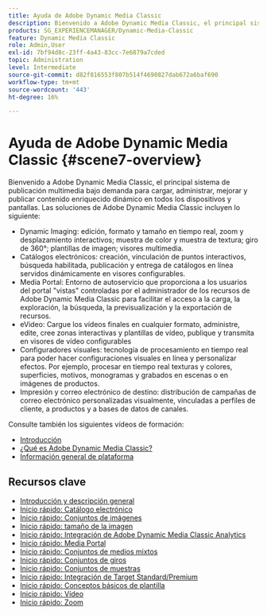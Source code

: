 ```yaml
---
title: Ayuda de Adobe Dynamic Media Classic
description: Bienvenido a Adobe Dynamic Media Classic, el principal sistema de publicación multimedia bajo demanda para cargar, administrar, mejorar y publicar contenido enriquecido dinámico en todos los dispositivos y pantallas.
products: SG_EXPERIENCEMANAGER/Dynamic-Media-Classic
feature: Dynamic Media Classic
role: Admin,User
exl-id: 7bf94d8c-23ff-4a43-83cc-7e6879a7cded
topic: Administration
level: Intermediate
source-git-commit: d82f816553f807b514f4690827dab672a6baf690
workflow-type: tm+mt
source-wordcount: '443'
ht-degree: 16%

---
```


# Ayuda de Adobe Dynamic Media Classic {#scene7-overview}

Bienvenido a Adobe Dynamic Media Classic, el principal sistema de publicación multimedia bajo demanda para cargar, administrar, mejorar y publicar contenido enriquecido dinámico en todos los dispositivos y pantallas. Las soluciones de Adobe Dynamic Media Classic incluyen lo siguiente:

* Dynamic Imaging: edición, formato y tamaño en tiempo real, zoom y desplazamiento interactivos; muestra de color y muestra de textura; giro de 360°; plantillas de imagen; visores multimedia.
* Catálogos electrónicos: creación, vinculación de puntos interactivos, búsqueda habilitada, publicación y entrega de catálogos en línea servidos dinámicamente en visores configurables.
* Media Portal: Entorno de autoservicio que proporciona a los usuarios del portal &quot;vistas&quot; controladas por el administrador de los recursos de Adobe Dynamic Media Classic para facilitar el acceso a la carga, la exploración, la búsqueda, la previsualización y la exportación de recursos.
* eVideo: Cargue los vídeos finales en cualquier formato, administre, edite, cree zonas interactivas y plantillas de vídeo, publique y transmita en visores de vídeo configurables
* Configuradores visuales: tecnología de procesamiento en tiempo real para poder hacer configuraciones visuales en línea y personalizar efectos. Por ejemplo, procesar en tiempo real texturas y colores, superficies, motivos, monogramas y grabados en escenas o en imágenes de productos.
* Impresión y correo electrónico de destino: distribución de campañas de correo electrónico personalizadas visualmente, vinculadas a perfiles de cliente, a productos y a bases de datos de canales.

Consulte también los siguientes vídeos de formación:

* [Introducción](https://s7d5.scene7.com/s7viewers/html5/VideoViewer.html?videoserverurl=https://s7d5.scene7.com/is/content/&amp;emailurl=https://s7d5.scene7.com/s7/emailFriend&amp;serverUrl=https://s7d5.scene7.com/is/image/&amp;config=Scene7SharedAssets/Universal_HTML5_Video&amp;contenturl=https://s7d5.scene7.com/skins/&amp;asset=S7tutorials/570_Introduction_converted%20renamed_Getting%20Started-AVS)
* [¿Qué es Adobe Dynamic Media Classic?](https://s7d5.scene7.com/s7viewers/html5/VideoViewer.html?videoserverurl=https://s7d5.scene7.com/is/content/&amp;emailurl=https://s7d5.scene7.com/s7/emailFriend&amp;serverUrl=https://s7d5.scene7.com/is/image/&amp;config=Scene7SharedAssets/Universal_HTML5_Video&amp;contenturl=https://s7d5.scene7.com/skins/&amp;asset=S7tutorials/577_What%20is%20Scene7_converted%20renamed_Getting%20Started-AVS)
* [Información general de plataforma](https://s7d5.scene7.com/s7viewers/html5/VideoViewer.html?videoserverurl=https://s7d5.scene7.com/is/content/&amp;emailurl=https://s7d5.scene7.com/s7/emailFriend&amp;serverUrl=https://s7d5.scene7.com/is/image/&amp;config=Scene7SharedAssets/Universal_HTML5_Video&amp;contenturl=https://s7d5.scene7.com/skins/&amp;asset=S7tutorials/572_Platform%20Overview_converted%20renamed_Getting%20Started-AVS)

## Recursos clave

* [Introducción y descripción general](/help/using/dmc-platform-overview.md)
* [Inicio rápido: Catálogo electrónico](/help/using/quick-start-ecatalog.md)
* [Inicio rápido: Conjuntos de imágenes](/help/using/quick-start-image-sets.md)
* [Inicio rápido: tamaño de la imagen](/help/using/quick-start-image-sizing.md)
* [Inicio rápido: Integración de Adobe Dynamic Media Classic Analytics](/help/using/quick-start-integrating-dmc-analytics.md)
* [Inicio rápido: Media Portal](/help/using/quick-start-media-portal-administration.md)
* [Inicio rápido: Conjuntos de medios mixtos](/help/using/quick-start-mixed-media-sets.md)
* [Inicio rápido: Conjuntos de giros](/help/using/quick-start-spin-sets.md)
* [Inicio rápido: Conjuntos de muestras](/help/using/quick-start-swatch-sets.md)
* [Inicio rápido: Integración de Target Standard/Premium](/help/using/quick-start-target-integration.md)
* [Inicio rápido: Conceptos básicos de plantilla](/help/using/quick-start-template-basics.md)
* [Inicio rápido: Vídeo](/help/using/quick-start-video.md)
* [Inicio rápido: Zoom](/help/using/quick-start-zoom.md)
